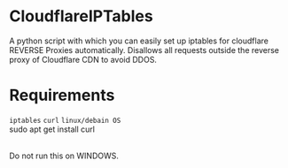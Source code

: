 # CloudflareIPTables
A python script with which you can easily set up iptables for cloudflare REVERSE Proxies automatically. Disallows all requests outside the reverse proxy of Cloudflare CDN to avoid DDOS.


# Requirements
``iptables``
``curl``
``linux/debain OS``
<br>
sudo apt get install curl

<br>
Do not run this on WINDOWS.
